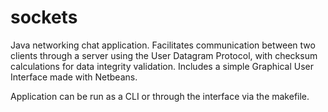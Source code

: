 # sockets

Java networking chat application. Facilitates communication between two clients through a server using the User Datagram Protocol, with checksum calculations for data integrity validation. Includes a simple Graphical User Interface made with Netbeans.

Application can be run as a CLI or through the interface via the makefile.
